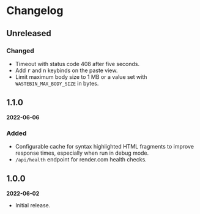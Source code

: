 # Changelog

## Unreleased

### Changed

- Timeout with status code 408 after five seconds.
- Add <kbd>r</kbd> and <kbd>n</kbd> keybinds on the paste view.
- Limit maximum body size to 1 MB or a value set with `WASTEBIN_MAX_BODY_SIZE`
  in bytes.


## 1.1.0

**2022-06-06**

### Added

- Configurable cache for syntax highlighted HTML fragments to improve response
  times, especially when run in debug mode.
- `/api/health` endpoint for render.com health checks.


## 1.0.0

**2022-06-02**

- Initial release.
